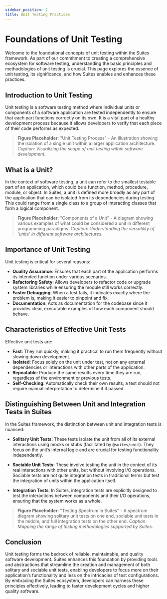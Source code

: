 ```yaml
---
sidebar_position: 2
title: Unit Testing Practices
---
```


# Foundations of Unit Testing

Welcome to the foundational concepts of unit testing within the Suites framework. As part of our commitment to creating
a comprehensive ecosystem for software testing, understanding the basic principles and methodologies of
unit testing is crucial. This page explores the essence of unit testing, its significance, and how Suites enables and
enhances these practices.

## Introduction to Unit Testing

Unit testing is a software testing method where individual units or components of a software application are tested
independently to ensure that each part functions correctly on its own. It is a vital part of a healthy development
process because it allows developers to verify that each piece of their code performs as expected.

> **Figure Placeholder**: "Unit Testing Process" - An illustration showing the isolation of a single unit within a
> larger application architecture. *Caption: Visualizing the scope of unit testing within software development.*

## What is a Unit?

In the context of software testing, a unit can refer to the smallest testable part of an application, which could be a
function, method, procedure, module, or object. In Suites, a unit is defined more broadly as any part of the application
that can be isolated from its dependencies during testing. This could range from a single class to a group of
interacting classes that form a logical component.

> **Figure Placeholder**: "Components of a Unit" - A diagram showing various examples of what could be considered a unit
> in different programming paradigms. *Caption: Understanding the versatility of 'units' in different software
architectures.*

## Importance of Unit Testing

Unit testing is critical for several reasons:

- **Quality Assurance**: Ensures that each part of the application performs its intended function under various
  scenarios.
- **Refactoring Safety**: Allows developers to refactor code or upgrade system libraries while ensuring the module still
  works correctly.
- **Faster Debugging**: When a test fails, it indicates exactly where the problem is, making it easier to pinpoint and
  fix.
- **Documentation**: Acts as documentation for the codebase since it provides clear, executable examples of how each
  component should behave.

## Characteristics of Effective Unit Tests

Effective unit tests are:

- **Fast**: They run quickly, making it practical to run them frequently without slowing down development.
- **Isolated**: Focus solely on the unit under test, not on any external dependencies or interactions with other parts
  of the application.
- **Repeatable**: Produce the same results every time they are run, regardless of the environment or previous tests.
- **Self-Checking**: Automatically check their own results; a test should not require manual interpretation to determine
  if it passed.

## Distinguishing Between Unit and Integration Tests in Suites

In the Suites framework, the distinction between unit and integration tests is nuanced:

- **Solitary Unit Tests**: These tests isolate the unit from all of its external interactions using mocks or stubs
  (facilitated by `@suites/unit`). They focus on the unit’s internal logic and are crucial for testing functionality
  independently.

- **Sociable Unit Tests**: These involve testing the unit in the context of its real interactions with other units, but
  without involving I/O operations. Sociable tests are not quite integration tests in traditional terms but test the
  integration of units within the application itself.

- **Integration Tests**: In Suites, integration tests are explicitly designed to test the interactions between
  components and their I/O operations, ensuring that the system works as a whole.

> **Figure Placeholder**: "Testing Spectrum in Suites" - A spectrum diagram showing solitary unit tests on one end,
> sociable unit tests in the middle, and full integration tests on the other end. *Caption: Mapping the range of testing
methodologies supported by Suites.*

## Conclusion

Unit testing forms the bedrock of reliable, maintainable, and quality software development. Suites enhances this
foundation by providing tools and abstractions that streamline the creation and management of both solitary and sociable
unit tests, enabling developers to focus more on their application’s functionality and less on the intricacies of test
configurations. By embracing the Suites ecosystem, developers can harness these principles effectively, leading to
faster development cycles and higher quality software.
